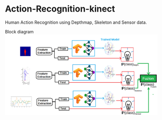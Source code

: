 # Action-Recognition-kinect
Human Action Recognition using Depthmap, Skeleton and Sensor data.


Block diagram
![Block Diagram](Images/block_diagram.png)

